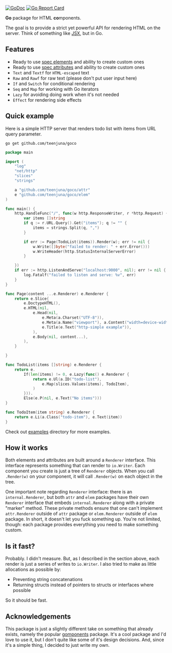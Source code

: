 [![GoDoc](https://pkg.go.dev/badge/github.com/teenjuna/goco)](https://pkg.go.dev/github.com/teenjuna/goco)
[![Go Report Card](https://goreportcard.com/badge/github.com/teenjuna/goco)](https://goreportcard.com/report/github.com/teenjuna/goco)

**Go** package for HTML **co**mponents.

The goal is to provide a strict yet powerful API for rendering HTML on the server.
Think of something like [JSX](https://en.wikipedia.org/wiki/JSX_(JavaScript)), but in Go.

## Features
- Ready to use
[spec elements](https://developer.mozilla.org/en-US/docs/Web/HTML/Reference/Elements)
and ability to create custom ones
- Ready to use
[spec attributes](https://developer.mozilla.org/en-US/docs/Web/HTML/Reference/Attributes)
and ability to create custom ones
- `Text` and `Textf` for `HTML-escaped` text
- `Raw` and `Rawf` for raw text (please don't put user input here)
- `If` and `Switch` for conditional rendering
- `Seq` and `Map` for working with Go iterators
- `Lazy` for avoiding doing work when it's not needed
- `Effect` for rendering side effects

## Quick example

Here is a simple HTTP server that renders todo list with items from URL query parameter.

```
go get github.com/teenjuna/goco
```

```go
package main

import (
	"log"
	"net/http"
	"slices"
	"strings"

	a "github.com/teenjuna/goco/attr"
	e "github.com/teenjuna/goco/elem"
)

func main() {
	http.HandleFunc("/", func(w http.ResponseWriter, r *http.Request) {
		var items []string
		if q := r.URL.Query().Get("items"); q != "" {
			items = strings.Split(q, ",")
		}

		if err := Page(TodoList(items)).Render(w); err != nil {
			w.Write([]byte("failed to render: " + err.Error()))
			w.WriteHeader(http.StatusInternalServerError)
		}

	})
	if err := http.ListenAndServe("localhost:9000", nil); err != nil {
		log.Fatalf("failed to listen and serve: %v", err)
	}
}

func Page(content ...e.Renderer) e.Renderer {
	return e.Slice{
		e.DoctypeHTML(),
		e.HTML(nil,
			e.Head(nil,
				e.Meta(a.Charset("UTF-8")),
				e.Meta(a.Name("viewport"), a.Content("width=device-width, initial-scale=1.0")),
				e.Title(e.Text("http-simple example")),
			),
			e.Body(nil, content...),
		),
	}

}

func TodoList(items []string) e.Renderer {
	return e.
		If(len(items) != 0, e.Lazy(func() e.Renderer {
			return e.Ul(a.ID("todo-list"),
				e.Map(slices.Values(items), TodoItem),
			)
		})).
		Else(e.P(nil, e.Text("No items")))
}

func TodoItem(item string) e.Renderer {
	return e.Li(a.Class("todo-item"), e.Text(item))
}
```

Check out [examples](./examples) directory for more examples.

## How it works

Both elements and attributes are built around a `Renderer` interface. This interface represents
something that can render to `io.Writer`. Each component you create is just a tree of `Renderer`
objects. When you call `.Render(w)` on your component, it will call `.Render(w)` on each object
in the tree.

One important note regarding `Renderer` interface: there is an `internal.Renderer`, but both
`attr` and `elem` packages have their own `Renderer` interface that embeds `internal.Renderer`
along with a private "marker" method. These private methods ensure that one can't implement
`attr.Renderer` outside of `attr` package or `elem.Renderer` outside of `elem` package. In short,
it doesn't let you fuck something up. You're not limited, though: each package provides everything
you need to make something custom.

## Is it fast?

Probably. I didn't measure. But, as I described in the section above, each render is just a series of
writes to `io.Writer`. I also tried to make as little allocations as possible by:
- Preventing string concatenations
- Returning structs instead of pointers to structs or interfaces where possible

So it should be fast.

## Acknowledgements

This package is just a slightly different take on something that already exists, namely the popular
[gomponents](https://github.com/maragudk/gomponents) package. It's a cool package and I'd love to
use it, but I don't quite like some of it's design decisions. And, since it's a simple thing, I
decided to just write my own.
